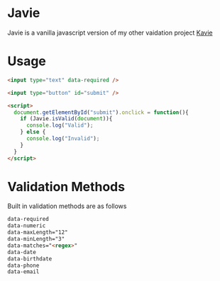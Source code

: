 # Javie

Javie is a vanilla javascript version of my other vaidation project [Kavie](https://github.com/matthewnitschke/Kavie)

# Usage

```html
<input type="text" data-required />

<input type="button" id="submit" />

<script>
  document.getElementById("submit").onclick = function(){
    if (Javie.isValid(document)){
      console.log("Valid");
    } else {
      console.log("Invalid");
    }
  }
</script>
```


# Validation Methods
Built in validation methods are as follows

```html
data-required
data-numeric
data-maxLength="12"
data-minLength="3"
data-matches="<regex>"
data-date
data-birthdate
data-phone
data-email
```
